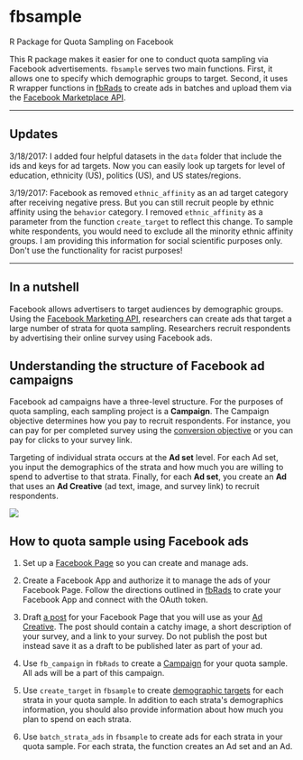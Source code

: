 # fbsample

R Package for Quota Sampling on Facebook

This R package makes it easier for one to conduct quota sampling via Facebook advertisements. `fbsample` serves two main functions. First, it allows one to specify which demographic groups to target. Second, it uses R wrapper functions in [fbRads](https://github.com/cardcorp/fbRads) to create ads in batches and upload them via the [Facebook Marketplace API](https://developers.facebook.com/docs/marketing-apis).

-----------------------------

## Updates

3/18/2017: I added four helpful datasets in the `data` folder that include the ids and keys for ad targets. Now you can easily look up targets for level of education, ethnicity (US), politics (US), and US states/regions.

3/19/2017: Facebook as removed `ethnic_affinity` as an ad target category after receiving negative press. But you can still recruit people by ethnic affinity using the `behavior` category. I removed `ethnic_affinity` as a parameter from the function `create_target` to reflect this change. To sample white respondents, you would need to exclude all the minority ethnic affinity groups. I am providing this information for social scientific purposes only. Don't use the functionality for racist purposes! 

-----------------------------

## In a nutshell

Facebook allows advertisers to target audiences by demographic groups. Using the [Facebook Marketing API](https://developers.facebook.com/docs/marketing-apis), researchers can create ads that target a large number of strata for quota sampling. Researchers recruit respondents by advertising their online survey using Facebook ads. 

## Understanding the structure of Facebook ad campaigns

Facebook ad campaigns have a three-level structure. For the purposes of quota sampling, each sampling project is a **Campaign**. The Campaign objective determines how you pay to recruit respondents. For instance, you can pay for per completed survey using the [conversion objective](https://www.facebook.com/business/learn/facebook-create-ad-website-conversions) or you can pay for clicks to your survey link. 

Targeting of individual strata occurs at the **Ad set** level. For each Ad set, you input the demographics of the strata and how much you are willing to spend to advertise to that strata. Finally, for each **Ad set**, you create an **Ad** that uses an **Ad Creative** (ad text, image, and survey link) to recruit respondents. 

![](https://static1.squarespace.com/static/56c4d0b94d088e1c92d242af/t/5723e35e746fb941a5c16fdb/1461969760920/?format=750w)

## How to quota sample using Facebook ads

1. Set up a [Facebook Page](https://www.facebook.com/business/learn/set-up-facebook-page) so you can create and manage ads.

2. Create a Facebook App and authorize it to manage the ads of your Facebook Page. Follow the directions outlined in [fbRads](https://github.com/cardcorp/fbRads/blob/master/README.md) to crate your Facebook App and connect with the OAuth token. 

3. Draft [a post](https://www.facebook.com/business/learn/facebook-page-create-posts) for your Facebook Page that you will use as your [Ad Creative](https://developers.facebook.com/docs/marketing-api/reference/ad-creative). The post should contain a catchy image, a short description of your survey, and a link to your survey. Do not publish the post but instead save it as a draft to be published later as part of your ad. 

4. Use `fb_campaign` in `fbRads` to create a [Campaign](https://developers.facebook.com/docs/marketing-api/reference/ad-campaign-group) for your quota sample. All ads will be a part of this campaign. 

5. Use `create_target` in `fbsample` to create [demographic targets](https://www.facebook.com/business/a/online-sales/ad-targeting-details) for each strata in your quota sample. In addition to each strata's demographics information, you should also provide information about how much you plan to spend on each strata.

6. Use `batch_strata_ads` in `fbsample` to create ads for each strata in your quota sample. For each strata, the function creates an Ad set and an Ad. 

